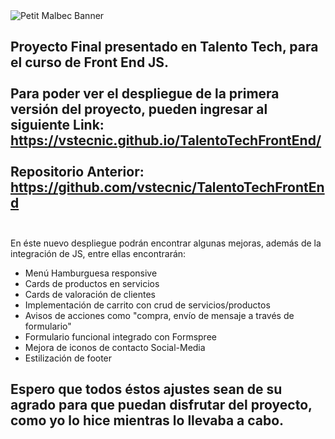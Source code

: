 <img src="https://i.imgur.com/8cIHxIT.png" alt="Petit Malbec Banner">

**Proyecto Final presentado en Talento Tech, para el curso de Front End JS.**<br><br>
Para poder ver el despliegue de la primera versión del proyecto, pueden ingresar al siguiente Link:<br>
https://vstecnic.github.io/TalentoTechFrontEnd/<br/><br>
Repositorio Anterior:    
https://github.com/vstecnic/TalentoTechFrontEnd<br/><br>
--
En éste nuevo despliegue podrán encontrar algunas mejoras, además de la integración de JS, entre ellas encontrarán:
- Menú Hamburguesa responsive
- Cards de productos en servicios
- Cards de valoración de clientes
- Implementación de carrito con crud de servicios/productos
- Avisos de acciones como "compra, envío de mensaje a través de formulario"
- Formulario funcional integrado con Formspree
- Mejora de iconos de contacto Social-Media
- Estilización de footer

Espero que todos éstos ajustes sean de su agrado para que puedan disfrutar del proyecto, como yo lo hice mientras lo llevaba a cabo.
- 
